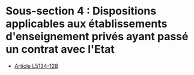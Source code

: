 # Sous-section 4 : Dispositions applicables aux établissements d'enseignement privés ayant passé un contrat avec l'Etat &#13;
&#13;
&#13;


* [Article L5134-128](./LEGIARTI000026538593.md)
